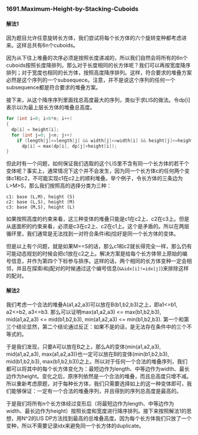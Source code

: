 ### 1691.Maximum-Height-by-Stacking-Cuboids

#### 解法1
因为题目允许任意旋转长方体，我们尝试将每个长方体的六个旋转变种都考虑进来。这样总共有6n个cuboids。

因为从下往上堆叠的次序必须是按照长度递减的，所以我们自然会将所有的6n个cuboids按照长度降排列。那么对于长度相同的长方体呢？我们可以再按宽度降序排列；对于宽度也相同的长方体，按照高度降序排列。这样，符合要求的堆叠方案必然是这个序列的一个subsequece。注意，并不是说这个序列的任何一个subsequence都是符合要求的堆叠方案。

接下来，从这个降序序列里面找总高度最大的序列，类似于求LIS的做法。令dp[i]表示以i为最上层长方体的堆叠总高度。
```cpp
for (int i=0; i<6*n; i++)
{
  dp[i] = height[i];
  for (int j=0; j<n; j++)
    if (length[j]<=length[j] && width[j]<=width[i] && height[j]<=height[i])
      dp[i] = max(dp[i], dp[j]+height[i]);
}
```
但此时有一个问题，如何保证我们选取的这个LIS里不含有同一个长方体的若干个变体呢？事实上，通常情况下这个并不会发生，因为同一个长方体c的任何两个变体c1和c2，不可能实现c1在c2上的顺利堆叠。举个例子，令长方体的三条边为L>M>S，那么我们按照高的选择分类为三种：
```
c1: base (L,M), height (S)
c2: base (L,S), height (M)
c3: base (M,S), height (L)
```
如果按照高度的约束来看，这三种变体的堆叠只能是c1在c2上、c2在c3上。但是从底面积的约束来看，必须是c3在c2上、c2在c1上。这个是矛盾的。所以在两层循环里，我们通常是无法找到一对符合条件i和j恰好是同一个长方体的变体。

但是以上有个问题，就是如果M==S的话，那么c1和c2就长得完全一样，那么仍有可能动态规划的时候会把c1放在c2之上。解决方案是给每个长方体带上原始的编号信息，并作为第四个下标参与排序。这样的话，两个相同的长方体变种一定会相邻，并且在探索i和j配对的时候通过这个编号信息(```&&idx[i]!=idx[j]```)来排除这样的配对。

#### 解法2
我们考虑一个合法的堆叠A(a1,a2,a3)可以放在B(b1,b2,b3)之上，即a1<=b1, a2<=b2, a3<=b3. 那么可以证明max(a1,a2,a3) <= max(b1,b2,b3), mid(a1,a2,a3) <= mid(b1,b2,b3), min(a1,a2,a3) <= min(b1,b2,b3). 第一个和第三个结论显然，第二个结论通过反正：如果不是的话，是无法存在条件中的三个不等式的。

于是我们发现，只要A可以放在B之上，那么A的变体(min(a1,a2,a3), mid(a1,a2,a3), max(a1,a2,a3))也一定可以放在B的变体(min(b1,b2,b3), mid(b1,b2,b3), max(b1,b2,b3))之上。所以对于任何一个合法的堆叠序列，我们都可以将其中的每个长方体变化为：最短边作为length、中等边作为width、最长边作为height。变化之后，原序列依然是一个合法的堆叠，而且总高度只增不减。所以重新考虑原题，对于每种长方体，我们只需要选择如上的这一种变体即可，我们能够保证：一定有一个合法的堆叠序列，并且得到的序列总高度是最高的。

于是我们将所有n个长方体经过变形后（将最短边作为length、中等边作为width、最长边作为height）按照长度和宽度进行降序排列。接下来按照解法1的思想，用N^2的LIS DP方法找到最高的总堆叠高度。因为每个长方体我们只放了一个变种，所以不需要记录idx来避免同一个长方体的duplicate。



